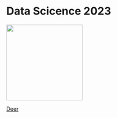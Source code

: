 # Data Scicence 2023


<img src="https://www.seekpng.com/png/detail/48-486267_man-rolling-the-dice-man-rolling-dice-clip.png" width=200>

[Deer](https://docs.google.com/presentation/d/1742F_S4fpqfyAc6t8mb-q8jkkSMaGHhARf-V3tXp0kg/edit?usp=sharing)


